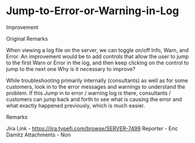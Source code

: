 # Jump-to-Error-or-Warning-in-Log 
Improvement 

Original Remarks 

When viewing a log file on the server, we can toggle on/off Info, Warn, and Error. An improvement would be to add controls that allow the user to jump to the first Warn or Error in the log, and then keep clicking on the control to jump to the next one 
Why is it necessary to improve?

While troubleshooting primarily internally (consultants) as well as for some customers, look in to the error messages and warnings to understand the problem. If this Jump in to error / warning log is there, consultants / customers can jump back and forth to see what is causing the error and what exactly happened previously, which is much easier.



Remarks 

Jira Link - https://jira.typefi.com/browse/SERVER-7499
Reporter -  Eric Damitz
Attachments - Non

